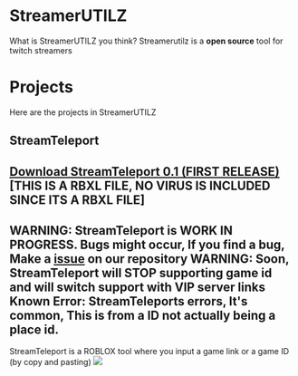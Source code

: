 # StreamerUTILZ
What is StreamerUTILZ you think?
Streamerutilz is a **open source** tool for twitch streamers

# Projects
Here are the projects in StreamerUTILZ
## StreamTeleport
[Download StreamTeleport 0.1 (FIRST RELEASE)](https://upload.dogeplayz.xyz/r/kts0y9mpy9a.rbxl) [THIS IS A RBXL FILE, NO VIRUS IS INCLUDED SINCE ITS A RBXL FILE]
---
WARNING: StreamTeleport is WORK IN PROGRESS. Bugs might occur, If you find a bug, Make a [issue](https://github.com/DogePlayz-Dev/StreamerUTILZ/issues) on our repository
WARNING: Soon, StreamTeleport will STOP supporting game id and will switch support with VIP server links
Known Error: StreamTeleports errors, It's common, This is from a ID not actually being a place id.
---
StreamTeleport is a ROBLOX tool where you input a game link or a game ID (by copy and pasting)
![](https://us-east-1.tixte.net/uploads/upload.dogeplayz.xyz/kts1jg5969a.png)
